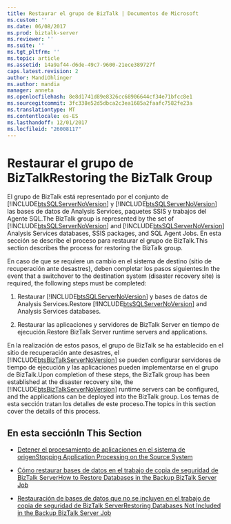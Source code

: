 ```yaml
---
title: Restaurar el grupo de BizTalk | Documentos de Microsoft
ms.custom: ''
ms.date: 06/08/2017
ms.prod: biztalk-server
ms.reviewer: ''
ms.suite: ''
ms.tgt_pltfrm: ''
ms.topic: article
ms.assetid: 14a9af44-d6de-49c7-9600-21ece389727f
caps.latest.revision: 2
author: MandiOhlinger
ms.author: mandia
manager: anneta
ms.openlocfilehash: 8e8d1741d89e8326cc68906644cf34e71bfcc8e1
ms.sourcegitcommit: 3fc338e52d5dbca2c3ea1685a2faafc7582fe23a
ms.translationtype: MT
ms.contentlocale: es-ES
ms.lasthandoff: 12/01/2017
ms.locfileid: "26008117"
---
```

# <a name="restoring-the-biztalk-group"></a><span data-ttu-id="86c8c-102">Restaurar el grupo de BizTalk</span><span class="sxs-lookup"><span data-stu-id="86c8c-102">Restoring the BizTalk Group</span></span>
<span data-ttu-id="86c8c-103">El grupo de BizTalk está representado por el conjunto de [!INCLUDE[btsSQLServerNoVersion](../includes/btssqlservernoversion-md.md)] y [!INCLUDE[btsSQLServerNoVersion](../includes/btssqlservernoversion-md.md)] las bases de datos de Analysis Services, paquetes SSIS y trabajos del Agente SQL.</span><span class="sxs-lookup"><span data-stu-id="86c8c-103">The BizTalk group is represented by the set of [!INCLUDE[btsSQLServerNoVersion](../includes/btssqlservernoversion-md.md)] and [!INCLUDE[btsSQLServerNoVersion](../includes/btssqlservernoversion-md.md)] Analysis Services databases, SSIS packages, and SQL Agent Jobs.</span></span> <span data-ttu-id="86c8c-104">En esta sección se describe el proceso para restaurar el grupo de BizTalk.</span><span class="sxs-lookup"><span data-stu-id="86c8c-104">This section describes the process for restoring the BizTalk group.</span></span>  
  
 <span data-ttu-id="86c8c-105">En caso de que se requiere un cambio en el sistema de destino (sitio de recuperación ante desastres), deben completar los pasos siguientes:</span><span class="sxs-lookup"><span data-stu-id="86c8c-105">In the event that a switchover to the destination system (disaster recovery site) is required, the following steps must be completed:</span></span>  
  
1.  <span data-ttu-id="86c8c-106">Restaurar [!INCLUDE[btsSQLServerNoVersion](../includes/btssqlservernoversion-md.md)] y bases de datos de Analysis Services.</span><span class="sxs-lookup"><span data-stu-id="86c8c-106">Restore [!INCLUDE[btsSQLServerNoVersion](../includes/btssqlservernoversion-md.md)] and Analysis Services databases.</span></span>  
  
2.  <span data-ttu-id="86c8c-107">Restaurar las aplicaciones y servidores de BizTalk Server en tiempo de ejecución.</span><span class="sxs-lookup"><span data-stu-id="86c8c-107">Restore BizTalk Server runtime servers and applications.</span></span>  
  
 <span data-ttu-id="86c8c-108">En la realización de estos pasos, el grupo de BizTalk se ha establecido en el sitio de recuperación ante desastres, el [!INCLUDE[btsBizTalkServerNoVersion](../includes/btsbiztalkservernoversion-md.md)] se pueden configurar servidores de tiempo de ejecución y las aplicaciones pueden implementarse en el grupo de BizTalk.</span><span class="sxs-lookup"><span data-stu-id="86c8c-108">Upon completion of these steps, the BizTalk group has been established at the disaster recovery site, the [!INCLUDE[btsBizTalkServerNoVersion](../includes/btsbiztalkservernoversion-md.md)] runtime servers can be configured, and the applications can be deployed into the BizTalk group.</span></span> <span data-ttu-id="86c8c-109">Los temas de esta sección tratan los detalles de este proceso.</span><span class="sxs-lookup"><span data-stu-id="86c8c-109">The topics in this section cover the details of this process.</span></span>  
  
## <a name="in-this-section"></a><span data-ttu-id="86c8c-110">En esta sección</span><span class="sxs-lookup"><span data-stu-id="86c8c-110">In This Section</span></span>  
  
-   [<span data-ttu-id="86c8c-111">Detener el procesamiento de aplicaciones en el sistema de origen</span><span class="sxs-lookup"><span data-stu-id="86c8c-111">Stopping Application Processing on the Source System</span></span>](../technical-guides/stopping-application-processing-on-the-source-system.md)  
  
-   [<span data-ttu-id="86c8c-112">Cómo restaurar bases de datos en el trabajo de copia de seguridad de BizTalk Server</span><span class="sxs-lookup"><span data-stu-id="86c8c-112">How to Restore Databases in the Backup BizTalk Server Job</span></span>](../technical-guides/how-to-restore-databases-in-the-backup-biztalk-server-job.md)  
  
-   [<span data-ttu-id="86c8c-113">Restauración de bases de datos que no se incluyen en el trabajo de copia de seguridad de BizTalk Server</span><span class="sxs-lookup"><span data-stu-id="86c8c-113">Restoring Databases Not Included in the Backup BizTalk Server Job</span></span>](../technical-guides/restoring-databases-not-included-in-the-backup-biztalk-server-job.md)